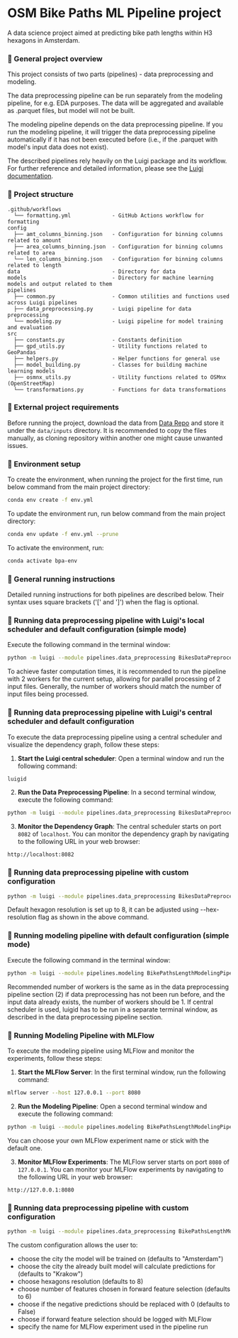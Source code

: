 # OSM Bike Paths ML Pipeline project
A data science project aimed at predicting bike path lengths within H3 hexagons in Amsterdam.

### :bicyclist: General project overview

This project consists of two parts (pipelines) - data preprocessing and modeling. 

The data preprocessing pipeline can be run separately from the modeling pipeline, for e.g. EDA purposes. 
The data will be aggregated and available as .parquet files, but model will not be built.

The modeling pipeline depends on the data preprocessing pipeline. If you run the modeling pipeline, 
it will trigger the data preprocessing pipeline automatically if it has not been executed before 
(i.e., if the .parquet with model's input data does not exist).

The described pipelines rely heavily on the Luigi package and its workflow. For further reference and detailed information, 
please see the [Luigi documentation](https://luigi.readthedocs.io/en/stable/).

### :bicyclist: Project structure 
```
.github/workflows
  └── formatting.yml             - GitHub Actions workflow for formatting
config
  ├── amt_columns_binning.json   - Configuration for binning columns related to amount
  ├── area_columns_binning.json  - Configuration for binning columns related to area
  └── len_columns_binning.json   - Configuration for binning columns related to length
data                             - Directory for data 
models                           - Directory for machine learning models and output related to them
pipelines
  ├── common.py                  - Common utilities and functions used across Luigi pipelines
  ├── data_preprocessing.py      - Luigi pipeline for data preprocessing
  └── modeling.py                - Luigi pipeline for model training and evaluation
src
  ├── constants.py               - Constants definition
  ├── gpd_utils.py               - Utility functions related to GeoPandas
  ├── helpers.py                 - Helper functions for general use
  ├── model_building.py          - Classes for building machine learning models
  ├── osmnx_utils.py             - Utility functions related to OSMnx (OpenStreetMap)
  └── transformations.py         - Functions for data transformations

```

### :bicyclist: External project requirements

Before running the project, download the data from [Data Repo](https://github.com/juliamorka/bike-paths-data) 
and store it under the `data/inputs` directory. It is recommended to copy the files manually, as cloning repository
within another one might cause unwanted issues.

### :bicyclist: Environment setup

To create the environment, when running the project for the first time, run below command from the main project directory:
```bash
conda env create -f env.yml
```
To update the environment run, run below command from the main project directory:
```bash
conda env update -f env.yml --prune
```
To activate the environment, run:
```bash
conda activate bpa-env
```
### :bicyclist: General running instructions
Detailed running instructions for both pipelines are described below. Their syntax uses square brackets ('[' and ']') when the flag is optional. 

### :bicyclist: Running data preprocessing pipeline with Luigi's local scheduler and default configuration (simple mode) 

Execute the following command in the terminal window:

```bash
python -m luigi --module pipelines.data_preprocessing BikesDataPreprocessingPipeline --workers {number_of_workers} --local-scheduler
```
To achieve faster computation times, it is recommended to run the pipeline with 2 workers for the current setup, 
allowing for parallel processing of 2 input files. Generally, the number of workers should match the number of input 
files being processed.

### :bicyclist: Running data preprocessing pipeline with Luigi's central scheduler and default configuration

To execute the data preprocessing pipeline using a central scheduler and visualize the dependency graph, follow these steps:

1. **Start the Luigi central scheduler**: Open a terminal window and run the following command:

```bash
luigid
```

2. **Run the Data Preprocessing Pipeline**: In a second terminal window, execute the following command:

```bash
python -m luigi --module pipelines.data_preprocessing BikesDataPreprocessingPipeline --workers 2
```

3. **Monitor the Dependency Graph**: The central scheduler starts on port `8082` of `localhost`. 
You can monitor the dependency graph by navigating to the following URL in your web browser:

```
http://localhost:8082
```

### :bicyclist: Running data preprocessing pipeline with custom configuration
```bash
python -m luigi --module pipelines.data_preprocessing BikesDataPreprocessingPipeline --hex-resolution {resolution} [--workers {number_of_workers}] [--local-scheduler]
```

Default hexagon resolution is set up to 8, it can be adjusted using --hex-resolution flag as shown in the above command.

### :bicyclist: Running modeling pipeline with default configuration (simple mode)

Execute the following command in the terminal window:

```bash
python -m luigi --module pipelines.modeling BikePathsLengthModelingPipeline [--workers {number_of_workers}] [--local-scheduler]
```
Recommended number of workers is the same as in the data preprocessing pipeline section (2) if data preprocessing
has not been run before, and the input data already exists, the number of workers should be 1. If central scheduler is used,
luigid has to be run in a separate terminal window, as described in the data preprocessing pipeline section.

### :bicyclist: Running Modeling Pipeline with MLFlow

To execute the modeling pipeline using MLFlow and monitor the experiments, follow these steps:

1. **Start the MLFlow Server**: In the first terminal window, run the following command:

```bash
mlflow server --host 127.0.0.1 --port 8080
```
   
2. **Run the Modeling Pipeline**: Open a second terminal window and execute the following command:

```bash
python -m luigi --module pipelines.modeling BikePathsLengthModelingPipeline --log-mlflow [--mlflow-experiment {experiment_name}] [--workers {number_of_workers}] [--local-scheduler]
```
You can choose your own MLFlow experiment name or stick with the default one.

3. **Monitor MLFlow Experiments**: The MLFlow server starts on port `8080` of `127.0.0.1`. 
You can monitor your MLFlow experiments by navigating to the following URL in your web browser:

```
http://127.0.0.1:8080
```

### :bicyclist: Running data preprocessing pipeline with custom configuration
```bash
python -m luigi --module pipelines.data_preprocessing BikePathsLengthModelingPipeline [--workers {number_of_workers}] [--train-city {city_name}] [--test-city {city_name}] [--hex-resolution {resolution}] [--num-features {n}] [--force-positive] [--log-mlflow] [--mlflow-experiment {experiment_name}] [--local-scheduler]
```

The custom configuration allows the user to:
- choose the city the model will be trained on (defaults to "Amsterdam")
- choose the city the already built model will calculate predictions for (defaults to "Krakow")
- choose hexagons resolution (defaults to 8)
- choose number of features chosen in forward feature selection (defaults to 6)
- choose if the negative predictions should be replaced with 0 (defaults to False)
- choose if forward feature selection should be logged with MLFlow 
- specify the name for MLFlow experiment used in the pipeline run
